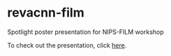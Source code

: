 # revacnn-film
Spotlight poster presentation for NIPS-FILM workshop

To check out the presentation, click [here](https://sanghosuh.github.io/revacnn-film/#/).
